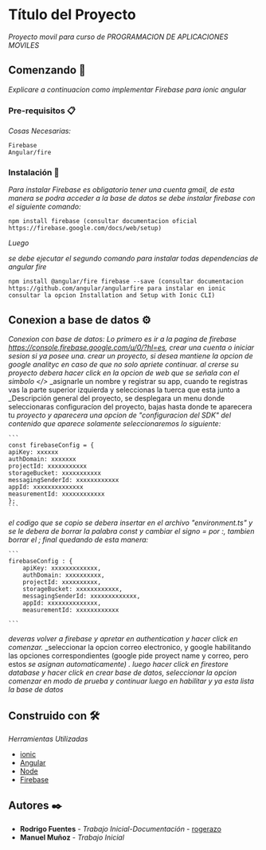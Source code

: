 # Título del Proyecto

_Proyecto movil para curso de  PROGRAMACION DE APLICACIONES MOVILES_

## Comenzando 🚀

_Explicare a continuacion como implementar Firebase para ionic angular_


### Pre-requisitos 📋

_Cosas Necesarias:_

```
Firebase 
Angular/fire
```

### Instalación 🔧

_Para instalar Firebase es obligatorio tener una cuenta gmail, de esta manera se podra acceder a la base de datos_
_se debe instalar  firebase con el siguiente comando:_

```
npm install firebase (consultar documentacion oficial https://firebase.google.com/docs/web/setup)

```

_Luego_

_se debe ejecutar el segundo comando para instalar todas dependencias de angular fire_
```
npm install @angular/fire firebase --save (consultar documentacion https://github.com/angular/angularfire para instalar en ionic consultar la opcion Installation and Setup with Ionic CLI)
 ```



## Conexion a base de datos ⚙️

_Conexion con base de datos:_
_Lo primero es ir a la pagina de firebase https://console.firebase.google.com/u/0/?hl=es,_
_crear una cuenta o iniciar sesion si ya posee una._
_crear un proyecto, si desea mantiene la opcion de google analityc en caso de que no solo apriete continuar._
_al crerse su proyecto debera hacer click en la opcion de web que se señala con el simbolo </>_
_asignarle un nombre y registrar su app, cuando te registras vas la parte superior izquierda y seleccionas la tuerca que esta junto a _Descripción general del proyecto, se desplegara un menu donde seleccionaras configuracíon del proyecto, bajas hasta donde te aparecera tu _proyecto y aparecera una opcion de "configuracion del SDK" del contenido que aparece solamente seleccionaremos lo siguiente:_

    ```
    const firebaseConfig = {
    apiKey: xxxxxx
    authDomain: xxxxxxx
    projectId: xxxxxxxxxxx
    storageBucket: xxxxxxxxxxx
    messagingSenderId: xxxxxxxxxxxx
    appId: xxxxxxxxxxxxxx
    measurementId: xxxxxxxxxxxx
    };
    ```
_el codigo que se copio se debera insertar en el archivo_
_"environment.ts" y se le debera de borrar la palabra const y cambiar el signo = por :, tambien borrar el ; final quedando de esta manera:_

    ```
    firebaseConfig : {
        apiKey: xxxxxxxxxxxxx,
        authDomain: xxxxxxxxxx,
        projectId: xxxxxxxxxx,
        storageBucket: xxxxxxxxxxxx,
        messagingSenderId: xxxxxxxxxxxxx,
        appId: xxxxxxxxxxxxxx,
        measurementId: xxxxxxxxxxxx

    ```
_deveras volver a firebase y apretar en authentication y hacer click en comenzar._
_seleccionar la opcion correo electronico, y google habilitando las opciones correspondientes  (google pide proyect name y correo, pero estos _se asignan automaticamente) ._
_luego hacer click en firestore database y hacer click en crear base de datos, seleccionar la opcion comenzar en modo de prueba y continuar luego en habilitar y ya esta lista la base de datos_

## Construido con 🛠️

_Herramientas Utilizadas_

* [ionic](https://ionicframework.com) 
* [Angular](https://angular.io) 
* [Node](https://nodejs.org/es/)
* [Firebase](https://console.firebase.google.com/u/0/)


## Autores ✒️



* **Rodrigo Fuentes** - *Trabajo Inicial-Documentación* - [rogerazo](https://github.com/rogerazo)
* **Manuel Muñoz** - *Trabajo Inicial* 



